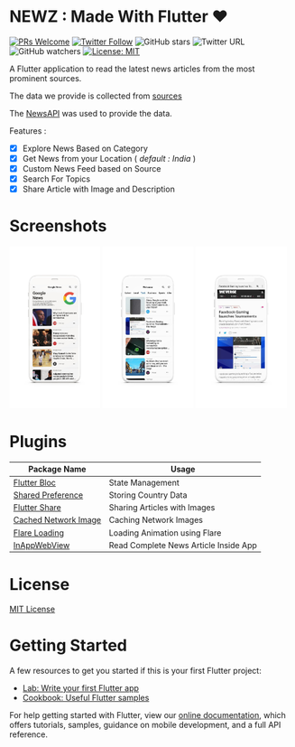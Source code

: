 # NEWZ : Made With Flutter ❤️

[![PRs Welcome](https://img.shields.io/badge/PRs-welcome-brightgreen.svg?style=flat)](http://makeapullrequest.com)
[![Twitter Follow](https://img.shields.io/twitter/follow/r0hnx?label=Follow&style=social)](https://twitter.com/r0hnx)
![GitHub stars](https://img.shields.io/github/stars/r0hnx/Newz?style=social)
![Twitter URL](https://img.shields.io/twitter/url?style=social&url=https%3A%2F%2Fr0hnx.github.io%2FGoCorona%2F)
![GitHub watchers](https://img.shields.io/github/watchers/r0hnx/Newz?style=social)
[![License: MIT](https://img.shields.io/badge/License-MIT-yellow.svg)](https://opensource.org/licenses/MIT)

A Flutter application to read the latest news articles from the most prominent sources. 

The data we provide is collected from [sources]( https://newsapi.org/sources )

The [NewsAPI](  https://newsapi.org/  ) was used to provide the data. 

Features :

- [x] Explore News Based on Category
- [x] Get News from your Location ( _default : India_ )
- [x] Custom News Feed based on Source
- [x] Search For Topics
- [x] Share Article with Image and Description

# Screenshots

<div>
	<img src="./screenshots/1.jpg" width= 32%>
	<img src="./screenshots/2.jpg" width= 32%>
	<img src="./screenshots/3.jpg" width= 32%>
</div>

# Plugins

| Package Name                                                 | Usage                                 |
| ------------------------------------------------------------ | ------------------------------------- |
| [Flutter Bloc](https://pub.dev/packages/flutter_bloc)        | State Management                      |
| [Shared Preference](https://pub.dev/packages/shared_preferences) | Storing Country Data                  |
| [Flutter Share](https://pub.dev/packages/esys_flutter_share) | Sharing Articles with Images          |
| [Cached Network Image](https://pub.dev/packages/cached_network_image) | Caching Network Images                |
| [Flare Loading](https://pub.dev/packages/flare_loading)      | Loading Animation using Flare         |
| [InAppWebView](https://pub.dev/packages/flutter_inappwebview) | Read Complete News Article Inside App |

# License

[MIT License](https://github.com/r0hnx/Newz/blob/master/LICENSE)

# Getting Started

A few resources to get you started if this is your first Flutter project:

- [Lab: Write your first Flutter app](https://flutter.dev/docs/get-started/codelab)
- [Cookbook: Useful Flutter samples](https://flutter.dev/docs/cookbook)

For help getting started with Flutter, view our
[online documentation](https://flutter.dev/docs), which offers tutorials,
samples, guidance on mobile development, and a full API reference.
